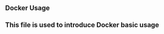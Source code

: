 ## Docker Usage
This file is used to introduce Docker basic usage 
----------------------------------------------------
